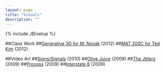```yaml
---
layout: page
title: "Visuals"
description: ""
---
```

{% include JB/setup %}

##Class Work
##<a href="marcos/">Generative 3D for M. Novak</a> (2012)
##<a href="200c/">MAT 200C for Ted Kim</a> (2012)

##Video Art
##<a href="signssignals/">Signs/Signals</a> (2010)
##<a href="olivejuice/">Olive Juice</a> (2009)
##<a href="jitters/">The Jitters</a> (2009)
##<a href="process/">Process</a> (2009)
##<a href="interstate8/">Interstate 8</a> (2009)